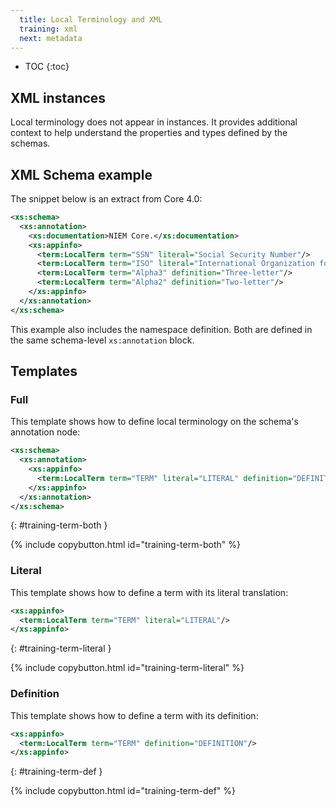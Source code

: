 ```yaml
---
  title: Local Terminology and XML
  training: xml
  next: metadata
---
```


- TOC
{:toc}

## XML instances

Local terminology does not appear in instances.  It provides additional context to help understand the properties and types defined by the schemas.

## XML Schema example

The snippet below is an extract from Core 4.0:

```xml
<xs:schema>
  <xs:annotation>
    <xs:documentation>NIEM Core.</xs:documentation>
    <xs:appinfo>
      <term:LocalTerm term="SSN" literal="Social Security Number"/>
      <term:LocalTerm term="ISO" literal="International Organization for Standardization"/>
      <term:LocalTerm term="Alpha3" definition="Three-letter"/>
      <term:LocalTerm term="Alpha2" definition="Two-letter"/>
    </xs:appinfo>
  </xs:annotation>
</xs:schema>
```

This example also includes the namespace definition.  Both are defined in the same schema-level `xs:annotation` block.

## Templates

### Full

This template shows how to define local terminology on the schema's annotation node:

```xml
<xs:schema>
  <xs:annotation>
    <xs:appinfo>
      <term:LocalTerm term="TERM" literal="LITERAL" definition="DEFINITION"/>
    </xs:appinfo>
  </xs:annotation>
</xs:schema>
```
{: #training-term-both }

{% include copybutton.html id="training-term-both" %}

### Literal

This template shows how to define a term with its literal translation:

```xml
<xs:appinfo>
  <term:LocalTerm term="TERM" literal="LITERAL"/>
</xs:appinfo>
```
{: #training-term-literal }

{% include copybutton.html id="training-term-literal" %}

### Definition

This template shows how to define a term with its definition:

```xml
<xs:appinfo>
  <term:LocalTerm term="TERM" definition="DEFINITION"/>
</xs:appinfo>
```
{: #training-term-def }

{% include copybutton.html id="training-term-def" %}
